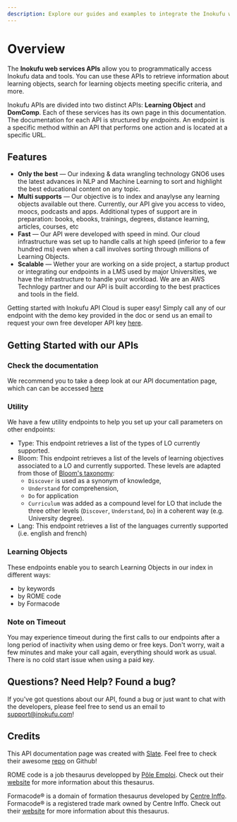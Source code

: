 ```yaml
---
description: Explore our guides and examples to integrate the Inokufu web services APIs.
---
```


# Overview

The **Inokufu web services APIs** allow you to programmatically access Inokufu data and tools. You can use these APIs to retrieve information about learning objects, search for learning objects meeting specific criteria, and more.

Inokufu APIs are divided into two distinct APIs: **Learning Object** and **DomComp**. Each of these services has its own page in this documentation. The documentation for each API is structured by _endpoints_. An endpoint is a specific method within an API that performs one action and is located at a specific URL.

## Features

* **Only the best** — Our indexing & data wrangling technology GNO6 uses the latest advances in NLP and Machine Learning to sort and highlight the best educational content on any topic.
* **Multi supports** — Our objective is to index and anaylyse any learning objects available out there. Currently, our API give you access to video, moocs, podcasts and apps. Additional types of support are in preparation: books, ebooks, trainings, degrees, distance learning, articles, courses, etc
* **Fast** — Our API were developed with speed in mind. Our cloud infrastructure was set up to handle calls at high speed \(inferior to a few hundred ms\) even when a call involves sorting through millions of Learning Objects.
* **Scalable** — Wether your are working on a side project, a startup product or integrating our endpoints in a LMS used by major Universities, we have the infrastructure to handle your workload. We are an AWS Technlogy partner and our API is built according to the best practices and tools in the field.

Getting started with Inokufu API Cloud is super easy! Simply call any of our endpoint with the demo key provided in the doc or send us an email to request your own free developer API key [here](mailto:contact@inokufu.com?subject=Inokufu%20API%20Key%20request&body=Hi,%0D%0A%20%0D%0A%20I%20found%20your%20awesome%20Inokufu%20API%20Cloud%20and%20I%20would%20be%20very%20intersted%20to%20get%20a%20Key!%0D%0A%20%0D%0A%20My%20name%20is%20....%20and%20I'd%20like%20to%20get%20a%20free%20API%20key%20for%20testing%20purpose%20/%20paid%20API%20key%20for%20integrating%20it%20in%20my%20app/project.%20%0D%0A%20%0D%0A%20Regards,%20%0D%0A%20...).

## Getting Started with our APIs

### Check the documentation

We recommend you to take a deep look at our API documentation page, which can can be accessed [here](https://inokufu.github.io/api/#introduction)

### Utility

We have a few utility endpoints to help you set up your call parameters on other endpoints:

* Type: This endpoint retrieves a list of the types of LO currently supported.
* Bloom: This endpoint retrieves a list of the levels of learning objectives associated to a LO and currently supported. These levels are adapted from those of [Bloom's taxonomy](https://en.wikipedia.org/wiki/Bloom%27s_taxonomy):
  * `Discover` is used as a synonym of knowledge, 
  * `Understand` for comprehension,
  * `Do` for application
  * `Curriculum` was added as a compound level for LO that include the three other levels \(`Discover`, `Understand`, `Do`\) in a coherent way \(e.g. University degree\).  
* Lang: This endpoint retrieves a list of the languages currently supported \(i.e. english and french\) 

### Learning Objects

These endpoints enable you to search Learning Objects in our index in different ways:

* by keywords
* by ROME code
* by Formacode

### Note on Timeout

You may experience timeout during the first calls to our endpoints after a long period of inactivity when using demo or free keys. Don't worry, wait a few minutes and make your call again, everything should work as usual. There is no cold start issue when using a paid key.

## Questions? Need Help? Found a bug?

If you've got questions about our API, found a bug or just want to chat with the developers, please feel free to send us an email to [support@inokufu.com](mailto:support@inokufu.com)!

## Credits

This API documentation page was created with [Slate](https://github.com/slatedocs/slate). Feel free to check their awesome [repo](https://github.com/slatedocs/slate) on Github!

ROME code is a job thesaurus developped by [Pôle Emploi](https://www.pole-emploi.fr/accueil). Check out their [website](https://www.pole-emploi.fr/employeur/vos-recrutements/le-rome-et-les-fiches-metiers.html) for more information about this thesaurus.

Formacode® is a domain of formation thesaurus developed by [Centre Inffo](https://formacode.centre-inffo.fr). Formacode® is a registered trade mark owned by Centre Inffo. Check out their [website](https://formacode.centre-inffo.fr) for more information about this thesaurus.

